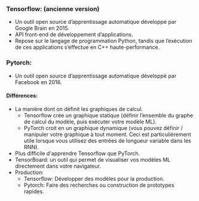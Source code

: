 ### Tensorflow: (ancienne version)

* Un outil open source d’apprentissage automatique développé par Google Brain en 2015.
* API front-end de développement d’applications.
* Repose sur le langage de programmation Python, tandis que l’exécution de ces applications s’effectue en C++ haute-performance.

### Pytorch:

* Un outil open source d’apprentissage automatique développé par Facebook en 2016. 

   

#### Différences:

* La manière dont on définit les graphiques de calcul. 
    * Tensorflow crée un graphique statique (définir l’ensemble du graphe de calcul du modèle, puis exécuter votre modèle ML).
    * PyTorch croit en un graphique dynamique (vous pouvez définir / manipuler votre graphique à tout moment. Ceci est particulièrement utile lorsque vous utilisez des entrées de longueur variable dans les RNN).
* Plus difficile d'apprendre Tensorflow que PyTorch.
* TensorBoard: un outil qui permet de visualiser vos modèles ML directement dans votre navigateur. 
* Production:
    * Tensorflow: Développer des modèles pour la production.
    * Pytorch: Faire des recherches ou construction de prototypes rapides.